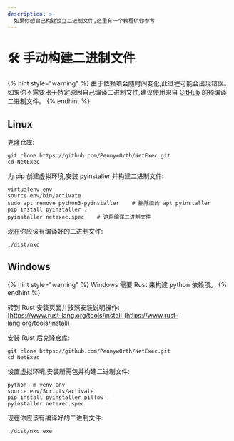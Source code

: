 ```yaml
---
description: >-
  如果你想自己构建独立二进制文件,这里有一个教程供你参考
---
```


# 🛠️ 手动构建二进制文件

{% hint style="warning" %}
由于依赖项会随时间变化,此过程可能会出现错误。如果你不需要出于特定原因自己编译二进制文件,建议使用来自 [GitHub](https://github.com/Pennyw0rth/NetExec/releases) 的预编译二进制文件。
{% endhint %}

## Linux

克隆仓库:

```
git clone https://github.com/Pennyw0rth/NetExec.git
cd NetExec
```

为 pip 创建虚拟环境,安装 pyinstaller 并构建二进制文件:

```
virtualenv env
source env/bin/activate
sudo apt remove python3-pyinstaller    # 删除旧的 apt pyinstaller
pip install pyinstaller .
pyinstaller netexec.spec    # 这将编译二进制文件
```

现在你应该有编译好的二进制文件:

```
./dist/nxc
```

## Windows

{% hint style="warning" %}
Windows 需要 Rust 来构建 python 依赖项。
{% endhint %}

转到 Rust 安装页面并按照安装说明操作:\
[https://www.rust-lang.org/tools/install](https://www.rust-lang.org/tools/install)

安装 Rust 后克隆仓库:

```
git clone https://github.com/Pennyw0rth/NetExec.git
cd NetExec
```

设置虚拟环境,安装所需包并构建二进制文件:

```
python -m venv env
source env/Scripts/activate
pip install pyinstaller pillow .
pyinstaller netexec.spec
```

现在你应该有编译好的二进制文件:

```
./dist/nxc.exe
```
